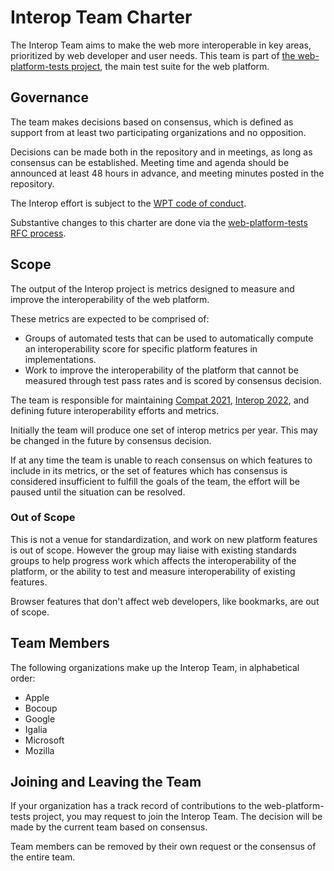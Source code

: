 # Interop Team Charter

The Interop Team aims to make the web more interoperable in key areas, prioritized by web developer and user needs. This team is part of [the web-platform-tests project](https://github.com/web-platform-tests/wpt), the main test suite for the web platform.

## Governance

The team makes decisions based on consensus, which is defined as support from at least two participating organizations and no opposition.

Decisions can be made both in the repository and in meetings, as long as consensus can be established. Meeting time and agenda should be announced at least 48 hours in advance, and meeting minutes posted in the repository.

The Interop effort is subject to the [WPT code of conduct](https://github.com/web-platform-tests/wpt/blob/master/CODE_OF_CONDUCT.md).

Substantive changes to this charter are done via the [web-platform-tests RFC process](https://github.com/web-platform-tests/rfcs).

## Scope

The output of the Interop project is metrics designed to measure and improve the interoperability of the web platform.

These metrics are expected to be comprised of:

- Groups of automated tests that can be used to automatically compute an interoperability score for specific platform features in implementations.
- Work to improve the interoperability of the platform that cannot be measured through test pass rates and is scored by consensus decision.

The team is responsible for maintaining [Compat 2021](https://wpt.fyi/compat2021), [Interop 2022](https://wpt.fyi/interop-2022), and defining future interoperability efforts and metrics.

Initially the team will produce one set of interop metrics per year. This may be changed in the future by consensus decision.

If at any time the team is unable to reach consensus on which features to include in its metrics, or the set of features which has consensus is considered insufficient to fulfill the goals of the team, the effort will be paused until the situation can be resolved.

### Out of Scope

This is not a venue for standardization, and work on new platform features is out of scope. However the group may liaise with existing standards groups to help progress work which affects the interoperability of the platform, or the ability to test and measure interoperability of existing features.

Browser features that don't affect web developers, like bookmarks, are out of scope.

## Team Members

The following organizations make up the Interop Team, in alphabetical order:

* Apple
* Bocoup
* Google
* Igalia
* Microsoft
* Mozilla

## Joining and Leaving the Team

If your organization has a track record of contributions to the web-platform-tests project, you may request to join the Interop Team. The decision will be made by the current team based on consensus.

Team members can be removed by their own request or the consensus of the entire team.
